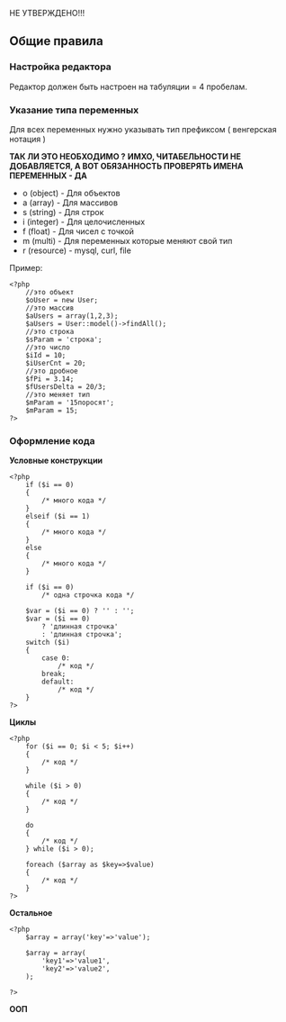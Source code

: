 НЕ УТВЕРЖДЕНО!!!

## Общие правила

### Настройка редактора

Редактор должен быть настроен на табуляции = 4 пробелам. 

### Указание типа переменных

Для всех переменных нужно указывать тип префиксом ( венгерская нотация )

 **ТАК ЛИ ЭТО НЕОБХОДИМО ?**
**ИМХО, ЧИТАБЕЛЬНОСТИ НЕ ДОБАВЛЯЕТСЯ, А ВОТ ОБЯЗАННОСТЬ ПРОВЕРЯТЬ ИМЕНА ПЕРЕМЕННЫХ - ДА**

* o (object) - Для объектов
* a (array) - Для массивов
* s (string) - Для строк
* i (integer) - Для целочисленных
* f (float) - Для чисел с точкой
* m (multi) - Для переменных которые меняют свой тип
* r (resource) - mysql, curl, file

    
Пример:

    <?php
		//это объект
		$oUser = new User;
		//это массив
		$aUsers = array(1,2,3);
		$aUsers = User::model()->findAll();
		//это строка
		$sParam = 'строка';
		//это число
		$iId = 10;
		$iUserCnt = 20;
		//это дробное
		$fPi = 3.14;
		$fUsersDelta = 20/3;
		//это меняет тип
		$mParam = '15поросят';
		$mParam = 15;
	?>

### Оформление кода
**Условные конструкции**

    <?php
        if ($i == 0)
        {
            /* много кода */
        }
        elseif ($i == 1)
        {
            /* много кода */
        }
        else 
        {
            /* много кода */
        }

        if ($i == 0)
            /* одна строчка кода */

        $var = ($i == 0) ? '' : '';
        $var = ($i == 0) 
            ? 'длинная строчка'
            : 'длинная строчка';
        switch ($i) 
        {
            case 0:
                /* код */
            break;
            default:
                /* код */
        }
    ?>
**Циклы**

    <?php
        for ($i == 0; $i < 5; $i++)
        {
            /* код */
        }

        while ($i > 0)
        {
            /* код */
        }

        do 
        {
            /* код */
        } while ($i > 0);

        foreach ($array as $key=>$value)
        {
            /* код */
        }
    ?>

**Остальное**

    <?php
        $array = array('key'=>'value');

        $array = array(
            'key1'=>'value1',
            'key2'=>'value2',
        );

    ?>

**ООП**
